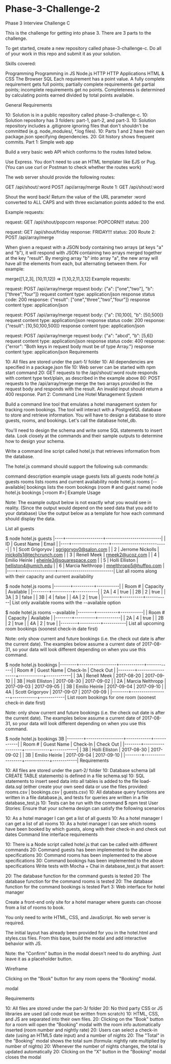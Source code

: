 # Phase-3-Challenge-2
Phase 3 Interview Challenge C

This is the challenge for getting into phase 3. There are 3 parts to the challenge.

To get started, create a new repository called phase-3-challenge-c. Do all of your work in this repo and submit it as your solution.

Skills covered:

Programming
Programming in JS
Node.js
HTTP
HTTP Applications
HTML & CSS
The Browser
SQL
Each requirement has a point value. A fully complete requirement gets full points; partially complete requirements get partial points; incomplete requirements get no points. Completeness is determined by calculating points earned divided by total points available.

General Requirements

 10: Solution is in a public repository called phase-3-challenge-c.
 10: Solution repository has 3 folders: part-1, part-2, and part-3.
 10: Solution repository includes a .gitignore ignoring files that don't shouldn't be committed (e.g. node_modules/, *.log files).
 10: Parts 1 and 2 have their own package.json specifying dependencies.
 20: Git history shows frequent commits.
Part 1: Simple web app

Build a very basic web API which conforms to the routes listed below.

Use Express. You don't need to use an HTML templater like EJS or Pug. (You can use curl or Postman to check whether the routes work)

The web server should provide the following routes:

GET /api/shout/:word
POST /api/array/merge
Route 1: GET /api/shout/:word

Shout the word back! Return the value of the URL parameter :word converted to ALL CAPS and with three exclamation points added to the end.

Example requests:

request: GET /api/shout/popcorn
response: POPCORN!!!
status: 200

request: GET /api/shout/friday
response: FRIDAY!!!
status: 200
Route 2: POST /api/array/merge

When given a request with a JSON body containing two arrays (at keys "a" and "b"), it will respond with JSON containing two arrays merged together at the key "result". By merging array "b" into array "a", the new array will have all the elements from each, but alternating between them. For example:

merge([1,2,3], [10,11,12]) => [1,10,2,11,3,12]
Example requests:

request: POST /api/array/merge
request body: {"a": ["one","two"],
               "b": ["three","four"]}
request content type: application/json
response status code: 200
response: {"result": ["one","three","two","four"]}
response content type: application/json

request: POST /api/array/merge
request body: {"a": [10,100],
               "b": [50,500]}
request content type: application/json
response status code: 200
response: {"result": [10,50,100,500]}
response content type: application/json

request: POST /api/array/merge
request body: {"a": "abcd",
               "b": [5,6]}
request content type: application/json
response status code: 400
response: {"error": "Both keys in request body must be of type Array."}
response content type: application/json
Requirements

 10: All files are stored under the part-1/ folder
 10: All dependencies are specified in a package.json file
 10: Web server can be started with npm start command
 20: GET requests to the /api/shout/:word route responds with content type text/plain, as described in the example above
 80: POST requests to the /api/array/merge merge the two arrays provided in the request body and responds with the result. An invalid input should return a 400 response.
Part 2: Command Line Hotel Management System

Build a command line tool that emulates a hotel management system for tracking room bookings. The tool will interact with a PostgreSQL database to store and retrieve information. You will have to design a database to store guests, rooms, and bookings. Let's call the database hotel_db.

You'll need to design the schema and write some SQL statements to insert data. Look closely at the commands and their sample outputs to determine how to design your schema.

Write a command line script called hotel.js that retrieves information from the database.

The hotel.js command should support the following sub commands:

command	description	example usage
guests	lists all guests	node hotel.js guests
rooms	lists rooms and current availability	node hotel.js rooms [--available]
bookings	lists the room bookings (room # and guest name)	node hotel.js bookings [<room #>]
Example Usage

Note: The example output below is not exactly what you would see in reality. (Since the output would depend on the seed data that you add to your database) Use the output below as a template for how each command should display the data.

List all guests

$ node hotel.js guests
|----+------------------+---------------------------|
| ID | Guest Name       | Email                     |
|----+------------------+---------------------------|
|  1 | Scott Grigoryov  | sgrigoryov0@salon.com     |
|  2 | Jerrome Nickolls | jnickolls1@techcrunch.com |
|  3 | Renell Meek      | rmeek2@ucoz.com           |
|  4 | Emilio Heinle    | eheinle3@squarespace.com  |
|  5 | Holli Elliston   | helliston4@umich.edu      |
|  6 | Marcia Nelthropp | mnelthropp5@huffpo.com    |
|----+------------------+---------------------------|
List all rooms along with their capacity and current availability

$ node hotel.js rooms
|--------+----------+-----------|
| Room # | Capacity | Available |
|--------+----------+-----------|
| 2A     | 4        | true      |
| 2B     | 2        | true      |
| 3A     | 3        | false     |
| 3B     | 4        | false     |
| 4A     | 2        | true      |
|--------+----------+-----------|
List only available rooms with the --available option

$ node hotel.js rooms --available
|--------+----------+-----------|
| Room # | Capacity | Available |
|--------+----------+-----------|
| 2A     | 4        | true      |
| 2B     | 2        | true      |
| 4A     | 2        | true      |
|--------+----------+-----------|
List all upcoming room bookings (soonest check-in date first)

Note: only show current and future bookings (i.e. the check out date is after the current date). The examples below assume a current date of 2017-08-31, so your data will look different depending on when you use this command.

$ node hotel.js bookings
|--------+------------------+------------+------------|
| Room # | Guest Name       | Check-In   | Check Out  |
|--------+------------------+------------+------------|
| 3A     | Renell Meek      | 2017-08-20 | 2017-09-10 |
| 3B     | Holli Elliston   | 2017-08-30 | 2017-09-02 |
| 2A     | Marcia Nelthropp | 2017-09-03 | 2017-09-05 |
| 3B     | Emilio Heinle    | 2017-09-04 | 2017-09-10 |
| 4A     | Scott Grigoryov  | 2017-09-07 | 2017-09-09 |
|--------+------------------+------------+------------|
List room bookings for one room (soonest check-in date first)

Note: only show current and future bookings (i.e. the check out date is after the current date). The examples below assume a current date of 2017-08-31, so your data will look different depending on when you use this command.

$ node hotel.js bookings 3B
|--------+------------------+------------+------------|
| Room # | Guest Name       | Check-In   | Check Out  |
|--------+------------------+------------+------------|
| 3B     | Holli Elliston   | 2017-08-30 | 2017-09-02 |
| 3B     | Emilio Heinle    | 2017-09-04 | 2017-09-10 |
|--------+------------------+------------+------------|
Requirements

 10: All files are stored under the part-2/ folder
 10: Database schema (all CREATE TABLE statements) is defined in a file schema.sql
 10: SQL statements to insert seed data into all tables is added to the file load-data.sql (either create your own seed data or use the files provided: rooms.csv | bookings.csv | guests.csv)
 10: All database query functions are written in a file database.js, and tests for queries are written in a file database_test.js
 10: Tests can be run with the command $ npm test
User Stories: Ensure that your schema design can satisfy the following scenarios

 10: As a hotel manager I can get a list of all guests
 10: As a hotel manager I can get a list of all rooms
 10: As a hotel manager I can see which rooms have been booked by which guests, along with their check-in and check out dates
Command line interface requirements

 10: There is a Node script called hotel.js that can be called with different commands
 20: Command guests has been implemented to the above specifications
 30: Command rooms has been implemented to the above specifications
 30: Command bookings has been implemented to the above specifications
Write tests with Mocha + Chai in database_test.js that assert:

 20: The database function for the command guests is tested
 20: The database function for the command rooms is tested
 20: The database function for the command bookings is tested
Part 3: Web interface for hotel manager

Create a front-end only site for a hotel manager where guests can choose from a list of rooms to book.

You only need to write HTML, CSS, and JavaScript. No web server is required.

The initial layout has already been provided for you in the hotel.html and styles.css files. From this base, build the modal and add interactive behavior with JS.

Note: the "Confirm" button in the modal doesn't need to do anything. Just leave it as a placeholder button.

Wireframe

Clicking on the "Book" button for any room opens the "Booking" modal.

modal

Requirements

 10: All files are stored under the part-3/ folder
 20: No third party CSS or JS libraries are used (all code must be written from scratch)
 10: HTML, CSS, and JS are separated into their own files.
 20: Clicking on the "Book" button for a room will open the "Booking" modal with the room info automatically inserted (room number and nightly rate)
 20: Users can select a check-in date (using an HTML5 date input) and a number of nights
 20: The "Total" in the "Booking" modal shows the total sum (formula: nightly rate multiplied by number of nights)
 20: Whenever the number of nights changes, the total is updated automatically
 20: Clicking on the "X" button in the "Booking" modal closes the modal
